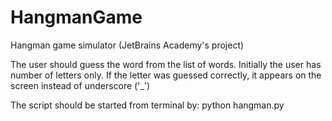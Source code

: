 # HangmanGame
Hangman game simulator (JetBrains Academy's project)

The user should guess the word from the list of words. Initially the user has number of letters only. If the letter was guessed correctly, it appears on the screen instead of underscore ('_')

The script should be started from terminal by: python hangman.py
